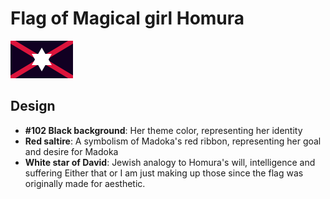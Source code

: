 # Flag of Magical girl Homura
![](flagHomura.svg)
## Design
- **#102 Black background**: Her theme color, representing her identity
- **Red saltire**: A symbolism of Madoka's red ribbon, representing her goal and desire for Madoka
- **White star of David**: Jewish analogy to Homura's will, intelligence and suffering
Either that or I am just making up those since the flag was originally made for aesthetic.